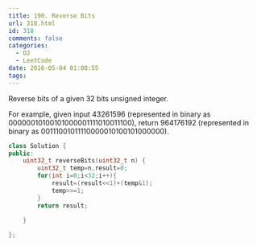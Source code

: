 ```yaml
---
title: 190. Reverse Bits
url: 318.html
id: 318
comments: false
categories:
  - OJ
  - LeetCode
date: 2016-05-04 01:08:55
tags:
---
```


Reverse bits of a given 32 bits unsigned integer. 

For example, given input 43261596 (represented in binary as 00000010100101000001111010011100), return 964176192 (represented in binary as 00111001011110000010100101000000).
```c++
class Solution {
public:
    uint32_t reverseBits(uint32_t n) {
        uint32_t temp=n,result=0;
        for(int i=0;i<32;i++){
            result=(result<<1)+(temp&1);
            temp>>=1;
        }
        return result;
    
    }

};
```
